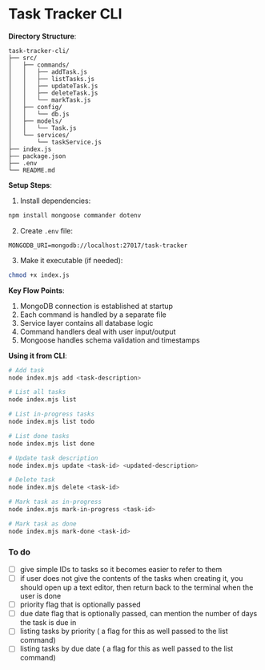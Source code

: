 # Task Tracker CLI

**Directory Structure**:
```
task-tracker-cli/
├── src/
│   ├── commands/
│   │   ├── addTask.js
│   │   ├── listTasks.js
│   │   ├── updateTask.js
│   │   ├── deleteTask.js
│   │   └── markTask.js
│   ├── config/
│   │   └── db.js
│   ├── models/
│   │   └── Task.js
│   └── services/
│       └── taskService.js
├── index.js
├── package.json
├── .env
└── README.md
```

**Setup Steps**:
1. Install dependencies:
```bash
npm install mongoose commander dotenv
```

2. Create `.env` file:
```env
MONGODB_URI=mongodb://localhost:27017/task-tracker
```

3. Make it executable (if needed):
```bash
chmod +x index.js
```

**Key Flow Points**:
1. MongoDB connection is established at startup
2. Each command is handled by a separate file
3. Service layer contains all database logic
4. Command handlers deal with user input/output
5. Mongoose handles schema validation and timestamps

**Using it from CLI**:
```bash
# Add task
node index.mjs add <task-description>

# List all tasks
node index.mjs list

# List in-progress tasks
node index.mjs list todo

# List done tasks
node index.mjs list done

# Update task description
node index.mjs update <task-id> <updated-description>

# Delete task
node index.mjs delete <task-id>

# Mark task as in-progress
node index.mjs mark-in-progress <task-id>

# Mark task as done
node index.mjs mark-done <task-id>
```
### To do

- [ ] give simple IDs to tasks so it becomes easier to refer to them
- [ ] if user does not give the contents of the tasks when creating it, you should open up a text editor, then return back to the terminal when the user is done
- [ ] priority flag that is optionally passed
- [ ] due date flag that is optionally passed, can mention the number of days the task is due in
- [ ] listing tasks by priority ( a flag for this as well passed to the list command)
- [ ] listing tasks by due date ( a flag for this as well passed to the list command)